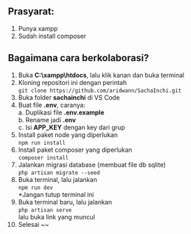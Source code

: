 ## Prasyarat:

1. Punya xampp
2. Sudah install composer

## Bagaimana cara berkolaborasi?

1. Buka **C:\xampp\htdocs**, lalu klik kanan dan buka terminal
2. Kloning repositori ini dengan perintah  
   `git clone https://github.com/aridwann/SachaInchi.git`
3. Buka folder **sachainchi** di VS Code
4. Buat file **.env**, caranya:  
   a. Duplikasi file **.env.example**  
   b. Rename jadi **.env**  
   c. Isi **APP_KEY** dengan key dari grup
5. Install paket node yang diperlukan  
   `npm run install`
6. Install paket composer yang diperlukan  
   `composer install`
7. Jalankan migrasi database (membuat file db sqlite)  
   `php artisan migrate --seed`
8. Buka terminal, lalu jalankan  
   `npm run dev`  
   \*Jangan tutup terminal ini
9. Buka terminal baru, lalu jalankan  
   `php artisan serve`  
   lalu buka link yang muncul
10. Selesai ~~